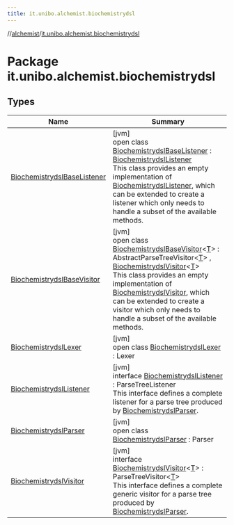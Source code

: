 ```yaml
---
title: it.unibo.alchemist.biochemistrydsl
---
```

//[alchemist](../../index.html)/[it.unibo.alchemist.biochemistrydsl](index.html)



# Package it.unibo.alchemist.biochemistrydsl



## Types


| Name | Summary |
|---|---|
| [BiochemistrydslBaseListener](-biochemistrydsl-base-listener/index.html) | [jvm]<br>open class [BiochemistrydslBaseListener](-biochemistrydsl-base-listener/index.html) : [BiochemistrydslListener](-biochemistrydsl-listener/index.html)<br>This class provides an empty implementation of [BiochemistrydslListener](-biochemistrydsl-listener/index.html), which can be extended to create a listener which only needs to handle a subset of the available methods. |
| [BiochemistrydslBaseVisitor](-biochemistrydsl-base-visitor/index.html) | [jvm]<br>open class [BiochemistrydslBaseVisitor](-biochemistrydsl-base-visitor/index.html)<[T](-biochemistrydsl-base-visitor/index.html)> : AbstractParseTreeVisitor<[T](../it.unibo.alchemist.model.implementations.conditions/-neighborhood-present/index.html)> , [BiochemistrydslVisitor](-biochemistrydsl-visitor/index.html)<[T](../it.unibo.alchemist.model.implementations.conditions/-neighborhood-present/index.html)> <br>This class provides an empty implementation of [BiochemistrydslVisitor](-biochemistrydsl-visitor/index.html), which can be extended to create a visitor which only needs to handle a subset of the available methods. |
| [BiochemistrydslLexer](-biochemistrydsl-lexer/index.html) | [jvm]<br>open class [BiochemistrydslLexer](-biochemistrydsl-lexer/index.html) : Lexer |
| [BiochemistrydslListener](-biochemistrydsl-listener/index.html) | [jvm]<br>interface [BiochemistrydslListener](-biochemistrydsl-listener/index.html) : ParseTreeListener<br>This interface defines a complete listener for a parse tree produced by [BiochemistrydslParser](-biochemistrydsl-parser/index.html). |
| [BiochemistrydslParser](-biochemistrydsl-parser/index.html) | [jvm]<br>open class [BiochemistrydslParser](-biochemistrydsl-parser/index.html) : Parser |
| [BiochemistrydslVisitor](-biochemistrydsl-visitor/index.html) | [jvm]<br>interface [BiochemistrydslVisitor](-biochemistrydsl-visitor/index.html)<[T](-biochemistrydsl-visitor/index.html)> : ParseTreeVisitor<[T](../it.unibo.alchemist.model.implementations.conditions/-neighborhood-present/index.html)> <br>This interface defines a complete generic visitor for a parse tree produced by [BiochemistrydslParser](-biochemistrydsl-parser/index.html). |

